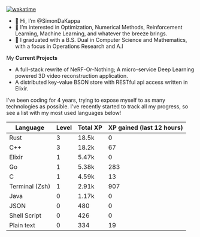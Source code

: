 
[![wakatime](https://wakatime.com/badge/user/50e6c678-94a9-4739-af51-360aeb113c51.svg)](https://wakatime.com/@50e6c678-94a9-4739-af51-360aeb113c51)

- 👋 Hi, I’m @SimonDaKappa
- 👀 I’m interested in Optimization, Numerical Methods, Reinforcement Learning, Machine Learning, and whatever the breeze brings.
- 🌱 I graduated with a B.S. Dual in Computer Science and Mathematics, with a focus in Operations Research and A.I

My **Current Projects** 
- A full-stack rewrite of NeRF-Or-Nothing; A micro-service Deep Learning powered 3D video reconstruction application.
- A distributed key-value BSON store with RESTful api access written in Elixir.

I've been coding for 4 years, trying to expose myself to as many technologies as possible. I've recently started to track all my progress, so see
a list with my most used languages below!

| Language | Level | Total XP | XP gained (last 12 hours) |
| --- | --- | --- | --- |
| Rust | 3 | 18.5k | 0 |
| C++ | 3 | 18.2k | 67 |
| Elixir | 1 | 5.47k | 0 |
| Go | 1 | 5.38k | 283 |
| C | 1 | 4.59k | 13 |
| Terminal (Zsh) | 1 | 2.91k | 907 |
| Java | 0 | 1.17k | 0 |
| JSON | 0 | 480 | 0 |
| Shell Script | 0 | 426 | 0 |
| Plain text | 0 | 334 | 19 |